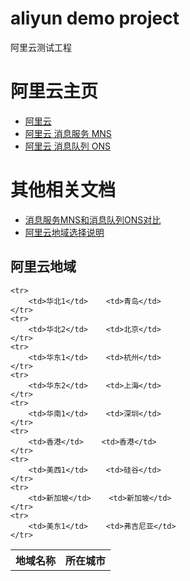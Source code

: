 
# aliyun demo project

阿里云测试工程


# 阿里云主页  

- [阿里云](https://www.aliyun.com/)  
- [阿里云 消息服务 MNS](https://www.aliyun.com/product/mns)  
- [阿里云 消息队列 ONS](https://www.aliyun.com/product/ons/)  



# 其他相关文档  

- [消息服务MNS和消息队列ONS对比](http://www.cnblogs.com/HQFZ/p/5706993.html)  
- [阿里云地域选择说明](https://help.aliyun.com/knowledge_detail/40654.html)  


## 阿里云地域  

<table>
	<tr>
		<th>地域名称</th>    <th>所在城市</th>
	</tr>	

	<tr>
		<td>华北1</td>    <td>青岛</td>
	</tr>	
	<tr>
		<td>华北2</td>    <td>北京</td>
	</tr>	
	<tr>
		<td>华东1</td>    <td>杭州</td>
	</tr>	
	<tr>
		<td>华东2</td>    <td>上海</td>
	</tr>	
	<tr>
		<td>华南1</td>    <td>深圳</td>
	</tr>	
	<tr>
		<td>香港</td>    <td>香港</td>
	</tr>	
	<tr>
		<td>美西1</td>    <td>硅谷</td>
	</tr>	
	<tr>
		<td>新加坡</td>    <td>新加坡</td>
	</tr>	
	<tr>
		<td>美东1</td>    <td>弗吉尼亚</td>
	</tr>	
</table>	


